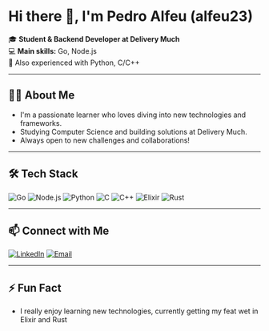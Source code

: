 # Hi there 👋, I'm Pedro Alfeu (alfeu23)

🎓 **Student & Backend Developer at Delivery Much**  
💻 **Main skills:** Go, Node.js  
🐍 Also experienced with Python, C/C++

---

## 🙋‍♂️ About Me

- I'm a passionate learner who loves diving into new technologies and frameworks.
- Studying Computer Science and building solutions at Delivery Much.
- Always open to new challenges and collaborations!

---

## 🛠️ Tech Stack

![Go](https://img.shields.io/badge/-Go-00ADD8?logo=go&logoColor=white&style=flat)
![Node.js](https://img.shields.io/badge/-Node.js-339933?logo=node.js&logoColor=white&style=flat)
![Python](https://img.shields.io/badge/-Python-3776AB?logo=python&logoColor=white&style=flat)
![C](https://img.shields.io/badge/-C-00599C?logo=c&logoColor=white&style=flat)
![C++](https://img.shields.io/badge/-C++-00599C?logo=cplusplus&logoColor=white&style=flat)
![Elixir](https://img.shields.io/badge/-Elixir-4B275F?logo=elixir&logoColor=white&style=flat)
![Rust](https://img.shields.io/badge/-Rust-000000?logo=rust&logoColor=white&style=flat)

---

## 📫 Connect with Me

[![LinkedIn](https://img.shields.io/badge/-Pedro%20Alfeu%20Lemos-blue?logo=linkedin&logoColor=white&style=flat)](https://www.linkedin.com/in/pedro-alfeu-lemos-3a2486305)
[![Email](https://img.shields.io/badge/-wolffpedro23@gmail.com-c14438?logo=gmail&logoColor=white&style=flat)](mailto:wolffpedro23@gmail.com)

---

## ⚡ Fun Fact

- I really enjoy learning new technologies, currently getting my feat wet in Elixir and Rust
